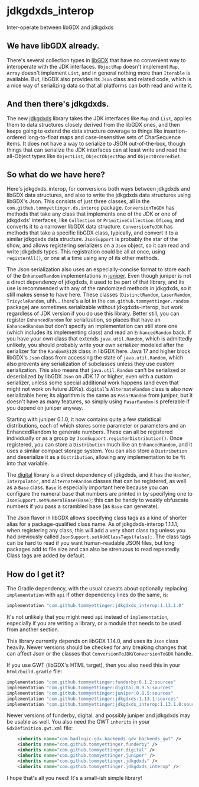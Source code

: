 # jdkgdxds_interop
Inter-operate between libGDX and jdkgdxds

## We have libGDX already.
There's several collection types in [libGDX](https://libgdx.com/) that have no convenient way to interoperate with the
JDK interfaces. `ObjectMap` doesn't implement `Map`, `Array` doesn't implement `List`, and in general nothing more than
`Iterable` is available. But, libGDX also provides its `Json` class and related code, which is a nice way of serializing
data so that all platforms can both read and write it.

## And then there's jdkgdxds.
The new [jdkgdxds](https://github.com/tommyettinger/jdkgdxds) library takes the JDK interfaces like `Map` and `List`,
applies them to data structures closely derived from the libGDX ones, and then keeps going to extend the data structure
coverage to things like insertion-ordered long-to-float maps and case-insensitive sets of CharSequence items. It does
not have a way to serialize to JSON out-of-the-box, though things that can serialize the JDK interfaces can at least
write and read the all-Object types like `ObjectList`, `ObjectObjectMap` and `ObjectOrderedSet`.

## So what do we have here?
Here's jdkgdxds_interop, for conversions both ways between jdkgdxds and libGDX data structures, and also to write the
jdkgdxds data structures using libGDX's Json. This consists of just three classes, all in the
`com.github.tommyettinger.ds.interop` package. `ConversionToGDX` has methods that take any class that implements one of
the JDK or one of jdkgdxds' interfaces, like `Collection` or `PrimitiveCollection.OfLong`, and converts it to a narrower
libGDX data structure. `ConversionToJDK` has methods that take a specific libGDX class, typically, and convert it to a
similar jdkgdxds data structure. `JsonSupport` is probably the star of the show, and allows registering serializers on a
`Json` object, so it can read and write jdkgdxds types. This registration could be all at once, using `registerAll()`,
or one at a time using any of its other methods.

The Json serialization also uses an especially-concise format to store each of the `EnhancedRandom` implementations in
[juniper](https://github.com/tommyettinger/juniper). Even though juniper is not a direct dependency of jdkgdxds, it used
to be part of that library, and its use is recommended with any of the randomized methods in jdkgdxds, so it still makes
sense to have here. These classes (`DistinctRandom`, `LaserRandom`, `TricycleRandom`, uhh... there's a lot in the
`com.github.tommyettinger.random` package) are sometimes serializable
without jdkgdxds-interop, but work regardless of JDK version if
you do use this library. Better still, you can register `EnhancedRandom` for serialization, so places that have an
`EnhancedRandom` but don't specify an implementation can still store one (which includes its implementing class) and
read an `EnhancedRandom` back. If you have your own class that extends `java.util.Random`, which is admittedly unlikely,
you should probably write your own serializer modeled after the serializer for the `RandomXS128` class in libGDX here.
Java 17 and higher block libGDX's `Json` class from accessing the state of `java.util.Random`, which also prevents any
serialization of subclasses unless they use custom serialization. This also means that `java.util.Random` can't be
serialized or deserialized by libGDX `Json` on JDK 17 or higher, even with a custom serializer, unless some special
additional work happens (and even that might not work on future JDKs). `digital`'s `AlternateRandom` class is also now
serializable here; its algorithm is the same as `PasarRandom` from juniper, but it doesn't have as many features, so
simply using `PasarRandom` is preferable if you depend on juniper anyway. 

Starting with juniper 0.1.0, it now contains quite a few statistical distributions, each of which stores some parameter
or parameters and an EnhancedRandom to generate numbers. These can all be registered individually or as a group by
`JsonSupport.registerDistribution()`. Once registered, you can store a `Distribution` much like an `EnhancedRandom`, and
it uses a similar compact storage system. You can also store a `Distribution` and deserialize it as a `Distribution`,
allowing any implementation to be fit into that variable.

The [digital](https://github.com/tommyettinger/digital) library is a direct dependency of jdkgdxds, and it has the
`Hasher`, `Interpolator`, and `AlternateRandom` classes that can be registered, as well as a `Base` class. `Base` is
especially important here because you can
configure the numeral base that numbers are printed in by specifying one to `JsonSupport.setNumeralBase(Base)`; this can
be handy to weakly obfuscate numbers if you pass a scrambled base (as `Base` can generate).

The Json flavor in libGDX allows specifying class tags as a kind of shorter alias for a package-qualified class name. As
of jdkgdxds-interop 1.1.1.1, when registering any class, this will add a very short class tag unless you had previously
called `JsonSupport.setAddClassTags(false);`. The class tags can be hard to read if you want human-readable JSON files,
but long packages add to file size and can also be strenuous to read repeatedly. Class tags are added by default.

## How do I get it?
The Gradle dependency, with the usual caveats about optionally replacing `implementation` with `api` if other dependency
lines do the same, is: 
```groovy
implementation "com.github.tommyettinger:jdkgdxds_interop:1.13.1.0"
```
It's not unlikely that you might need `api` instead of `implementation`, especially if you are writing a library, or a
module that needs to be used from another section.

This library currently depends on libGDX 1.14.0, and uses its `Json` class heavily. Newer versions should be checked for
any breaking changes that can affect Json or the classes that `ConversionToJDK`/`ConversionToGDX` handle.

If you use GWT (libGDX's HTML target), then you also need this in your `html/build.gradle` file:

```groovy
implementation "com.github.tommyettinger:funderby:0.1.2:sources"
implementation "com.github.tommyettinger:digital:0.9.5:sources"
implementation "com.github.tommyettinger:juniper:0.8.5:sources"
implementation "com.github.tommyettinger:jdkgdxds:1.13.1:sources"
implementation "com.github.tommyettinger:jdkgdxds_interop:1.13.1.0:sources"
```

Newer versions of funderby, digital, and possibly juniper and jdkgdxds may be usable as well.
You also need the GWT `inherits` in your `GdxDefinition.gwt.xml` file:

```xml
    <inherits name="com.badlogic.gdx.backends.gdx_backends_gwt" />
    <inherits name="com.github.tommyettinger.funderby" />
    <inherits name="com.github.tommyettinger.digital" />
    <inherits name="com.github.tommyettinger.juniper" />
    <inherits name="com.github.tommyettinger.jdkgdxds" />
    <inherits name="com.github.tommyettinger.jdkgdxds_interop" />
```

I hope that's all you need! It's a small-ish simple library!
